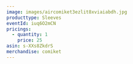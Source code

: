 ```yaml
---
image: images/aircomiket3ezlit8xviaiabdh.jpg
producttype: Sleeves
eventId: iuq6O2mCN
pricings:
  - quantity: 1
    price: 25
asin: s-XXs8ZkdrS
merchandise: comiket
---
```


